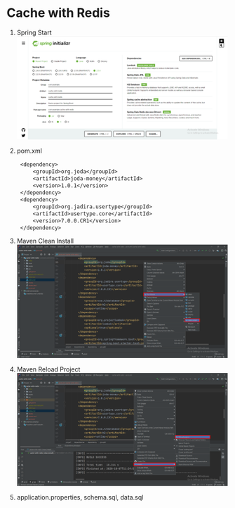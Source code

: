 # Cache with Redis

1. Spring Start
![Spring Start io](assets/images/spring.initializr.png)

2. pom.xml

        <dependency>
            <groupId>org.joda</groupId>
            <artifactId>joda-money</artifactId>
            <version>1.0.1</version>
        </dependency>
        <dependency>
            <groupId>org.jadira.usertype</groupId>
            <artifactId>usertype.core</artifactId>
            <version>7.0.0.CR1</version>
        </dependency>

3. Maven Clean Install
![Maven Clean Install](assets/images/run.maven.png)

4. Maven Reload Project
![Maven Reload Project](assets/images/maven.reload.project.png)

5. application.properties, schema.sql, data.sql